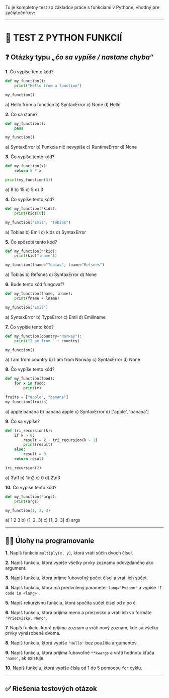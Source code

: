 Tu je kompletný test zo základov práce s funkciami v Pythone, vhodný pre začiatočníkov:

---

# 🧪 TEST Z PYTHON FUNKCIÍ

## ❓ Otázky typu *„čo sa vypíše / nastane chyba“*

**1.** Čo vypíše tento kód?

```python
def my_function():
    print("Hello from a function")

my_function()
```

a) Hello from a function
b) SyntaxError
c) None
d) Hello

**2.** Čo sa stane?

```python
def my_function():
    pass

my_function()
```

a) SyntaxError
b) Funkcia nič nevypíše
c) RuntimeError
d) None

**3.** Čo vypíše tento kód?

```python
def my_function(x):
    return 5 * x

print(my_function(3))
```

a) 8
b) 15
c) 5
d) 3

**4.** Čo vypíše tento kód?

```python
def my_function(*kids):
    print(kids[0])

my_function("Emil", "Tobias")
```

a) Tobias
b) Emil
c) kids
d) SyntaxError

**5.** Čo spôsobí tento kód?

```python
def my_function(**kid):
    print(kid["lname"])

my_function(fname="Tobias", lname="Refsnes")
```

a) Tobias
b) Refsnes
c) SyntaxError
d) None

**6.** Bude tento kód fungovať?

```python
def my_function(fname, lname):
    print(fname + lname)

my_function("Emil")
```

a) SyntaxError
b) TypeError
c) Emil
d) Emillname

**7.** Čo vypíše tento kód?

```python
def my_function(country="Norway"):
    print("I am from " + country)

my_function()
```

a) I am from country
b) I am from Norway
c) SyntaxError
d) None

**8.** Čo vypíše tento kód?

```python
def my_function(food):
    for x in food:
        print(x)

fruits = ["apple", "banana"]
my_function(fruits)
```

a) apple banana
b) banana apple
c) SyntaxError
d) \['apple', 'banana']

**9.** Čo sa vypíše?

```python
def tri_recursion(k):
    if k > 0:
        result = k + tri_recursion(k - 1)
        print(result)
    else:
        result = 0
    return result

tri_recursion(2)
```

a) 3\n1
b) 1\n2
c) 0
d) 2\n3

**10.** Čo vypíše tento kód?

```python
def my_function(*args):
    print(args)

my_function(1, 2, 3)
```

a) 1 2 3
b) (1, 2, 3)
c) \[1, 2, 3]
d) args

---

## 🧑‍💻 Úlohy na programovanie

**1.** Napíš funkciu `multiply(x, y)`, ktorá vráti súčin dvoch čísel.

**2.** Napíš funkciu, ktorá vypíše všetky prvky zoznamu odovzdaného ako argument.

**3.** Napíš funkciu, ktorá prijme ľubovoľný počet čísel a vráti ich súčet.

**4.** Napíš funkciu, ktorá má predvolený parameter `lang='Python'` a vypíše `'I code in <lang>'`.

**5.** Napíš rekurzívnu funkciu, ktorá spočíta súčet čísel od `n` po `0`.

**6.** Napíš funkciu, ktorá prijíma meno a priezvisko a vráti ich vo formáte `'Priezvisko, Meno'`.

**7.** Napíš funkciu, ktorá prijíma zoznam a vráti nový zoznam, kde sú všetky prvky vynásobené dvoma.

**8.** Napíš funkciu, ktorá vypíše `'Hello'` bez použitia argumentov.

**9.** Napíš funkciu, ktorá prijíma ľubovoľné `**kwargs` a vráti hodnotu kľúča `'name'`, ak existuje.

**10.** Napíš funkciu, ktorá vypíše čísla od 1 do 5 pomocou `for` cyklu.

---

## ✅ Riešenia testových otázok


